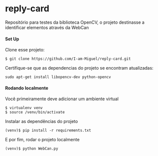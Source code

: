 # reply-card

Repositório para testes da biblioteca OpenCV, 
o projeto destinasse a identificar elementos através da WebCan 

#### Set Up
Clone esse projeto:

~~~~
$ git clone https://github.com/I-am-Miguel/reply-card.git
~~~~


Certifique-se que as dependencias do projeto se encontram atualizadas:
~~~~
sudo apt-get install libopencv-dev python-opencv
~~~~

#### Rodando localmente
Você primeiramente deve adicionar um ambiente virtual
~~~~
$ virtualenv venv
$ source /venv/bin/activate
~~~~

Instalar as dependências do projeto
~~~~
(venv)$ pip install -r requirements.txt
~~~~
E por fim, rodar o projeto localmente
~~~~
(venv)$ python WebCan.py
~~~~

